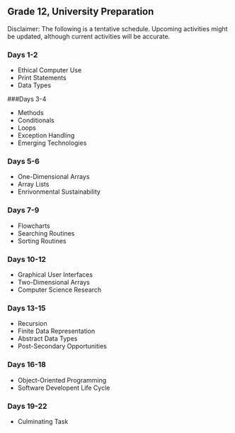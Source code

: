 ## Grade 12, University Preparation

Disclaimer: The following is a tentative schedule. Upcoming activities might be updated, although current activities will be accurate.

### Days 1-2

* Ethical Computer Use
* Print Statements
* Data Types

###Days 3-4

* Methods
* Conditionals
* Loops
* Exception Handling
* Emerging Technologies

### Days 5-6

* One-Dimensional Arrays
* Array Lists
* Enrivonmental Sustainability

### Days 7-9

* Flowcharts
* Searching Routines
* Sorting Routines

### Days 10-12

* Graphical User Interfaces
* Two-Dimensional Arrays
* Computer Science Research

### Days 13-15

* Recursion
* Finite Data Representation
* Abstract Data Types
* Post-Secondary Opportunities

### Days 16-18

* Object-Oriented Programming
* Software Developent Life Cycle

### Days 19-22

* Culminating Task

